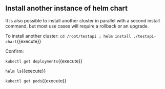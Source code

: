 ## Install another instance of helm chart 

It is also possible to install another cluster in parallel with a second install command, but most use cases will require a rollback or an upgrade.

To install another cluster:
`cd /root/testapi ; helm install ./testapi-chart`{{execute}}

Confirm:

`kubectl get deployments`{{execute}}

`helm ls`{{execute}}

`kubectl get pods`{{execute}}



